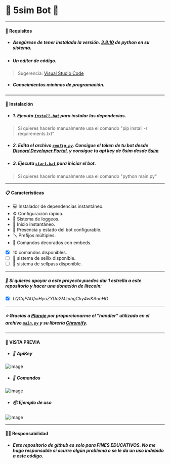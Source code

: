 # 🤖 5sim Bot 🤖
***
#### 🔐 Requisitos
* ##### Asegúrese de tener instalada la versión. [3.8.10](https://www.python.org/ftp/python/3.8.10/python-3.8.10-amd64.exe) de python en su sistema.
* ##### Un editor de código. 
> Sugerencia: [Visual Studio Code](https://code.visualstudio.com/Download)
* ##### Conocimientos mínimos de programación.

***
#### 🔧 Instalación

* ##### 1. Ejecuta [`install.bat`](install.bat) para instalar las dependecias.
> Si quieres hacerlo manualmente usa el comando "pip install -r requirements.txt"

* ##### 2. Edita el archivo [`config.py`](config.py). Consigue el token de tu bot desde [Discord Developer Portal](https://discord.com/developers/applications/), y consigue tu api key de _5sim_ desde [5sim](https://5sim.net/settings/security)

* ##### 3. Ejecuta [`start.bat`](start.bat) para iniciar el bot.
> Si quieres hacerlo manualmente usa el comando "python main.py"

***


#### 📋 Características

* 💻 Instalador de dependencias instantáneo.
* ⚙️ Configuración rápida.
* 📀 Sistema de loggeos.
* 🚀 Inicio instantáneo.
* 👤 Presencia y estado del bot configurable.
* 🪛 Prefijos múltiples.
* 🌺 Comandos decorados con embeds.

- [x] 10 comandos disponibles.
- [ ] 🛒 sistema de sellix disponible.
- [ ] 🛒 sistema de sellpass disponible.
***
##### 💖 Si quieres apoyar a este proyecto puedes dar 1 estrella a este repositorio y hacer una donación de litecoin:

- [x] _LQCqPAUfviHyuZYDo2MzahgCky4wKAonHG_
***
##### ⭐ *Gracias a [Plaraje](https://github.com/plaraje) por proporcionarme el "handler" utilizado en el archivo [`main.py`](main.py) y su librería [Chromify](https://github.com/plaraje/Chromify).*

***
#### 👀 VISTA PREVIA

* ##### 🔑 ApiKey

![image](\api_key.jpg)

* ##### 🧰 Comandos

![image](\todos_cmds.jpg)

* ##### 📦 Ejemplo de uso

![image](\vista_previa.jpg)

***
#### 👮‍♂️ Responsabilidad

* ##### Este repositorio de github es solo para FINES EDUCATIVOS. No me hago responsable si ocurre algún problema o se le da un uso indebido a este código.
